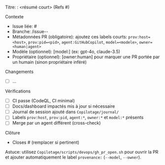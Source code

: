 Titre: <type>: <résumé court> (Refs #<issue>)

Contexte
- Issue liée: #<num>
- Branche: <type>/issue-<num>-<slug>
- Métadonnées PR (obligatoire): ajoutez ces labels courts: `prov:host=<host>`, `prov:pid=<pid>`, `agent:GitHubCopilot`, `model=<modele>`, `owner=<human|agent>`
- Modèle (optionnel): [model:<nom>] (ex: gpt-4o, claude-3.5)
- Propriétaire (optionnel): [owner:human] pour marquer une PR portée par un humain (sinon propriétaire inféré)

Changements
- [ ] …

Vérifications
- [ ] CI passe (CodeQL, CI minimal)
- [ ] Docs/dashboard impactés mis à jour si nécessaire
- [ ] Journal de session ajouté dans `Copilotage/journal/`
- [ ] Labels `prov:host`, `prov:pid`, `agent:*`, `owner:*` et `model:*` présents
- [ ] Merge par un agent différent (cross-check)

Clôture
- Closes #<num> (remplacer si pertinent)

Astuce: utilisez `Copilotage/scripts/devops/gh_pr_open.sh` pour ouvrir la PR et ajouter automatiquement le label `provenance:` (`--model`, `--owner`).
